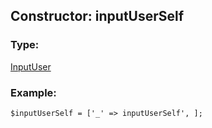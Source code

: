 ## Constructor: inputUserSelf  

### Type: 

[InputUser](../types/InputUser.md)
### Example:

```
$inputUserSelf = ['_' => inputUserSelf', ];
```